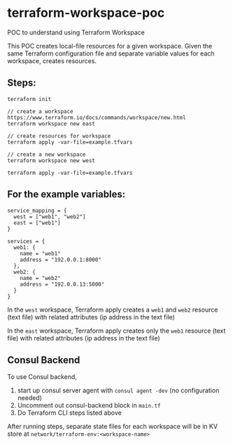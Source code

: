 # terraform-workspace-poc
POC to understand using Terraform Workspace

This POC creates local-file resources for a given workspace. Given the same Terraform configuration file and separate variable values for each workspace, creates resources.

## Steps:
```
terraform init

// create a workspace https://www.terraform.io/docs/commands/workspace/new.html
terraform workspace new east

// create resources for workspace
terraform apply -var-file=example.tfvars

// create a new workspace
terraform workspace new west

terraform apply -var-file=example.tfvars
```

## For the example variables:
```
service_mapping = {
  west = ["web1", "web2"]
  east = ["web1"]
}

services = {
  web1: {
    name = "web1"
    address = "192.0.0.1:8000"
  },
  web2: {
    name = "web2"
    address = "192.0.0.13:5000"
  }
}
```
In the `west` workspace, Terraform apply creates a `web1` and `web2` resource (text file) with related attributes (ip address in the text file)

In the `east` workspace, Terraform apply creates only the `web1` resource (text file) with related attributes (ip address in the text file)

## Consul Backend

To use Consul backend,
1. start up consul server agent with `consul agent -dev` (no configuration needed)
2. Uncomment out consul-backend block in `main.tf`
3. Do Terraform CLI steps listed above

After running steps, separate state files for each workspace will be in KV store at `network/terraform-env:<workspace-name>`
